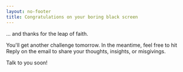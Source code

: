 ```yaml
---
layout: no-footer
title: Congratulations on your boring black screen
---
```


... and thanks for the leap of faith.

You'll get another challenge tomorrow. In the meantime, feel free to hit Reply on the email to share your thoughts, insights, or misgivings. 

Talk to you soon!
